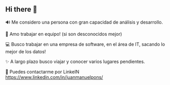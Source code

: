 ## Hi there 👋

🔊 Me considero una persona con gran capacidad de análisis y desarrollo.

💪 Amo trabajar en equipo! (si son desconocidos mejor)

💻 Busco trabajar en una empresa de software, en el área de IT, sacando lo mejor de los datos!

✨ A largo plazo busco viajar y conocer varios lugares pendientes.

📲 Puedes contactarme por LinkeIN https://www.linkedin.com/in/juanmanuelpons/
